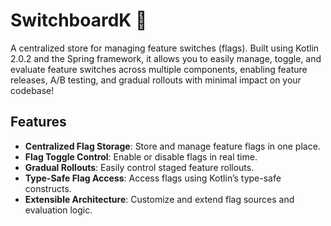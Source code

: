 # SwitchboardK 🚩

A centralized store for managing feature switches (flags). Built using Kotlin 2.0.2 and the Spring framework, 
it allows you to easily manage, toggle, and evaluate feature switches across multiple components, enabling feature releases, A/B testing, and gradual rollouts with minimal impact on your codebase!

## Features
* **Centralized Flag Storage**: Store and manage feature flags in one place.
* **Flag Toggle Control**: Enable or disable flags in real time.
* **Gradual Rollouts**: Easily control staged feature rollouts.
* **Type-Safe Flag Access**: Access flags using Kotlin’s type-safe constructs.
* **Extensible Architecture**: Customize and extend flag sources and evaluation logic.
